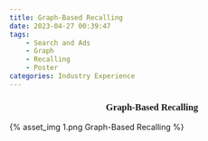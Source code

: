 ```yaml
---
title: Graph-Based Recalling
date: 2023-04-27 00:39:47
tags:
    - Search and Ads
    - Graph
    - Recalling
    - Poster
categories: Industry Experience
---
```

### <center><font face="Times">Graph-Based Recalling</font></center>

{% asset_img 1.png Graph-Based Recalling %}
